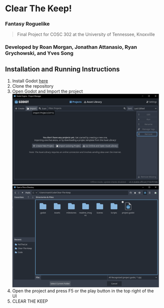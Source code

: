 # Clear The Keep!
### Fantasy Roguelike 
> Final Project for COSC 302 at the University of Tennessee, Knoxville
### Developed by **Roan Morgan**, **Jonathan Attanasio**, **Ryan Grychowski**, and **Yves Song**

## Installation and Running Instructions

1. Install Godot [here](https://godotengine.org/)
2. Clone the repository
3. Open Godot and Import the project
![import image](https://github.com/roanmorgan53/Clear-The-Keep/blob/main/readme_images/readme1.png?raw=true)
![import image](https://github.com/roanmorgan53/Clear-The-Keep/blob/main/readme_images/readme2.png?raw=true)
4. Open the project and press F5 or the play button in the top right of the UI
5. CLEAR THE KEEP


